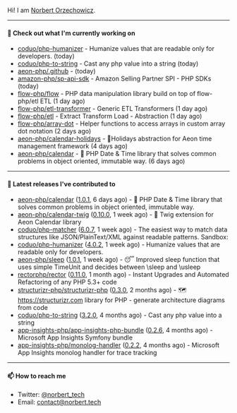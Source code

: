 Hi!
I am [Norbert Orzechowicz](https://norbert.tech/).

---

#### 👷 Check out what I'm currently working on

- [coduo/php-humanizer](https://github.com/coduo/php-humanizer) - Humanize values that are readable only for developers. (today)
- [coduo/php-to-string](https://github.com/coduo/php-to-string) - Cast any php value into a string  (today)
- [aeon-php/.github](https://github.com/aeon-php/.github) -  (today)
- [amazon-php/sp-api-sdk](https://github.com/amazon-php/sp-api-sdk) - Amazon Selling Partner SPI - PHP SDKs (today)
- [flow-php/flow](https://github.com/flow-php/flow) - PHP data manipulation library build on top of flow-php/etl ETL  (1 day ago)
- [flow-php/etl-transformer](https://github.com/flow-php/etl-transformer) - Generic ETL Transformers (1 day ago)
- [flow-php/etl](https://github.com/flow-php/etl) - Extract Transform Load - Abstraction (1 day ago)
- [flow-php/array-dot](https://github.com/flow-php/array-dot) - Helper functions to access arrays in custom array dot notation  (2 days ago)
- [aeon-php/calendar-holidays](https://github.com/aeon-php/calendar-holidays) - 🎄Holidays abstraction for Aeon time management framework  (4 days ago)
- [aeon-php/calendar](https://github.com/aeon-php/calendar) - 📅 PHP Date &amp; Time library that solves common problems in object oriented, immutable way.  (6 days ago)

---

#### 🔭 Latest releases I've contributed to

- [aeon-php/calendar](https://github.com/aeon-php/calendar) ([1.0.1](https://github.com/aeon-php/calendar/releases/tag/1.0.1), 6 days ago) - 📅 PHP Date &amp; Time library that solves common problems in object oriented, immutable way. 
- [aeon-php/calendar-twig](https://github.com/aeon-php/calendar-twig) ([0.10.0](https://github.com/aeon-php/calendar-twig/releases/tag/0.10.0), 1 week ago) - 🌱 Twig extension for Aeon Calendar library 
- [coduo/php-matcher](https://github.com/coduo/php-matcher) ([6.0.7](https://github.com/coduo/php-matcher/releases/tag/6.0.7), 1 week ago) - The easiest way to match data structures like JSON/PlainText/XML against readable patterns. Sandbox:
- [coduo/php-humanizer](https://github.com/coduo/php-humanizer) ([4.0.2](https://github.com/coduo/php-humanizer/releases/tag/4.0.2), 1 week ago) - Humanize values that are readable only for developers.
- [aeon-php/sleep](https://github.com/aeon-php/sleep) ([1.0.1](https://github.com/aeon-php/sleep/releases/tag/1.0.1), 1 week ago) - 😴 Improved sleep function that uses simple TimeUnit and decides between \sleep and \usleep
- [rectorphp/rector](https://github.com/rectorphp/rector) ([0.11.0](https://github.com/rectorphp/rector/releases/tag/0.11.0), 1 month ago) - Instant Upgrades and Automated Refactoring of any PHP 5.3&#43; code
- [structurizr-php/structurizr-php](https://github.com/structurizr-php/structurizr-php) ([0.3.0](https://github.com/structurizr-php/structurizr-php/releases/tag/0.3.0), 2 months ago) - 🗺 https://structurizr.com library for PHP - generate architecture diagrams from code
- [coduo/php-to-string](https://github.com/coduo/php-to-string) ([3.2.0](https://github.com/coduo/php-to-string/releases/tag/3.2.0), 4 months ago) - Cast any php value into a string 
- [app-insights-php/app-insights-php-bundle](https://github.com/app-insights-php/app-insights-php-bundle) ([0.2.6](https://github.com/app-insights-php/app-insights-php-bundle/releases/tag/0.2.6), 4 months ago) - Microsoft App Insights Symfony bundle 
- [app-insights-php/monolog-handler](https://github.com/app-insights-php/monolog-handler) ([0.2.2](https://github.com/app-insights-php/monolog-handler/releases/tag/0.2.2), 4 months ago) - Microsoft App Insights monolog handler for trace tracking

---

#### 📫 How to reach me

- Twitter: [@norbert_tech](https://twitter.com/norbert_tech)
- Email: [contact@norbert.tech](mailto://contact@norbert.tech)